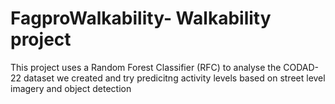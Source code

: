 # FagproWalkability- Walkability project

This project uses a Random Forest Classifier (RFC) to analyse the CODAD-22 dataset we created and try predicitng activity levels based on street level imagery and object detection 
